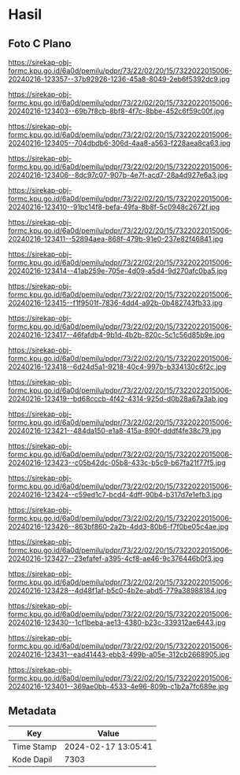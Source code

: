 # Hasil

## Foto C Plano

https://sirekap-obj-formc.kpu.go.id/6a0d/pemilu/pdpr/73/22/02/20/15/7322022015006-20240216-123357--37b92926-1236-45a8-8049-2eb6f5392dc9.jpg

https://sirekap-obj-formc.kpu.go.id/6a0d/pemilu/pdpr/73/22/02/20/15/7322022015006-20240216-123403--69b7f8cb-8bf8-4f7c-8bbe-452c6f59c00f.jpg

https://sirekap-obj-formc.kpu.go.id/6a0d/pemilu/pdpr/73/22/02/20/15/7322022015006-20240216-123405--704dbdb6-306d-4aa8-a563-f228aea8ca63.jpg

https://sirekap-obj-formc.kpu.go.id/6a0d/pemilu/pdpr/73/22/02/20/15/7322022015006-20240216-123406--8dc97c07-907b-4e7f-acd7-28a4d927e6a3.jpg

https://sirekap-obj-formc.kpu.go.id/6a0d/pemilu/pdpr/73/22/02/20/15/7322022015006-20240216-123410--91bc14f8-befa-49fa-8b8f-5c0948c2672f.jpg

https://sirekap-obj-formc.kpu.go.id/6a0d/pemilu/pdpr/73/22/02/20/15/7322022015006-20240216-123411--52894aea-868f-479b-91e0-237e82f46841.jpg

https://sirekap-obj-formc.kpu.go.id/6a0d/pemilu/pdpr/73/22/02/20/15/7322022015006-20240216-123414--41ab259e-705e-4d09-a5d4-9d270afc0ba5.jpg

https://sirekap-obj-formc.kpu.go.id/6a0d/pemilu/pdpr/73/22/02/20/15/7322022015006-20240216-123415--f1f9501f-7836-4dd4-a92b-0b482743fb33.jpg

https://sirekap-obj-formc.kpu.go.id/6a0d/pemilu/pdpr/73/22/02/20/15/7322022015006-20240216-123417--46fafdb4-9b1d-4b2b-820c-5c1c56d85b9e.jpg

https://sirekap-obj-formc.kpu.go.id/6a0d/pemilu/pdpr/73/22/02/20/15/7322022015006-20240216-123418--6d24d5a1-9218-40c4-997b-b334130c6f2c.jpg

https://sirekap-obj-formc.kpu.go.id/6a0d/pemilu/pdpr/73/22/02/20/15/7322022015006-20240216-123419--bd68cccb-4f42-4314-925d-d0b28a67a3ab.jpg

https://sirekap-obj-formc.kpu.go.id/6a0d/pemilu/pdpr/73/22/02/20/15/7322022015006-20240216-123421--484da150-e1a8-415a-890f-dddf4fe38c79.jpg

https://sirekap-obj-formc.kpu.go.id/6a0d/pemilu/pdpr/73/22/02/20/15/7322022015006-20240216-123423--c05b42dc-05b8-433c-b5c9-b67fa21f77f5.jpg

https://sirekap-obj-formc.kpu.go.id/6a0d/pemilu/pdpr/73/22/02/20/15/7322022015006-20240216-123424--c59ed1c7-bcd4-4dff-90b4-b317d7e1efb3.jpg

https://sirekap-obj-formc.kpu.go.id/6a0d/pemilu/pdpr/73/22/02/20/15/7322022015006-20240216-123426--863bf860-2a2b-4dd3-80b6-f7f0be05c4ae.jpg

https://sirekap-obj-formc.kpu.go.id/6a0d/pemilu/pdpr/73/22/02/20/15/7322022015006-20240216-123427--23efafef-a395-4cf8-ae46-9c376446b0f3.jpg

https://sirekap-obj-formc.kpu.go.id/6a0d/pemilu/pdpr/73/22/02/20/15/7322022015006-20240216-123428--4d48f1af-b5c0-4b2e-abd5-779a38988184.jpg

https://sirekap-obj-formc.kpu.go.id/6a0d/pemilu/pdpr/73/22/02/20/15/7322022015006-20240216-123430--1cf1beba-ae13-4380-b23c-339312ae6443.jpg

https://sirekap-obj-formc.kpu.go.id/6a0d/pemilu/pdpr/73/22/02/20/15/7322022015006-20240216-123431--ead41443-ebb3-499b-a05e-312cb2668905.jpg

https://sirekap-obj-formc.kpu.go.id/6a0d/pemilu/pdpr/73/22/02/20/15/7322022015006-20240216-123401--369ae0bb-4533-4e96-809b-c1b2a7fc689e.jpg


## Metadata

| Key        | Value               |
| ---------- | ------------------- |
| Time Stamp | 2024-02-17 13:05:41 |
| Kode Dapil | 7303                |



